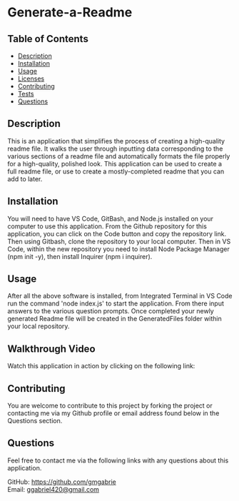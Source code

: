# Generate-a-Readme

  

  ## Table of Contents
  * [Description](#description)
  * [Installation](#installation)
  * [Usage](#usage)
  * [Licenses](#licenses)
  * [Contributing](#contributing)
  * [Tests](#tests)
  * [Questions](#questions)

  ## Description
  This is an application that simplifies the process of creating a high-quality readme file.  It walks the user through inputting data corresponding to the various sections of a readme file and automatically formats the file properly for a high-quality, polished look.  This application can be used to create a full readme file, or use to create a mostly-completed readme that you can add to later.

  ## Installation
  You will need to have VS Code, GitBash, and Node.js installed on your computer to use this application.  From the Github repository for this application, you can click on the Code button and copy the repository link.  Then using Gitbash, clone the repository to your local computer.  Then in VS Code, within the new repository you need to install Node Package Manager (npm init -y), then install Inquirer (npm i inquirer).

  ## Usage
  After all the above software is installed, from Integrated Terminal in VS Code run the command 'node index.js' to start the application.  From there input answers to the various question prompts.  Once completed your newly generated Readme file will be created in the GeneratedFiles folder within your local repository.

  ## Walkthrough Video
  Watch this application in action by clicking on the following link:
  

  ## Contributing
  You are welcome to contribute to this project by forking the project or contacting me via my Github profile or email address found below in the Questions section.  


  ## Questions
  Feel free to contact me via the following links with any questions about this application.
  
  GitHub: https://github.com/gmgabrie  
  Email: ggabriel420@gmail.com


